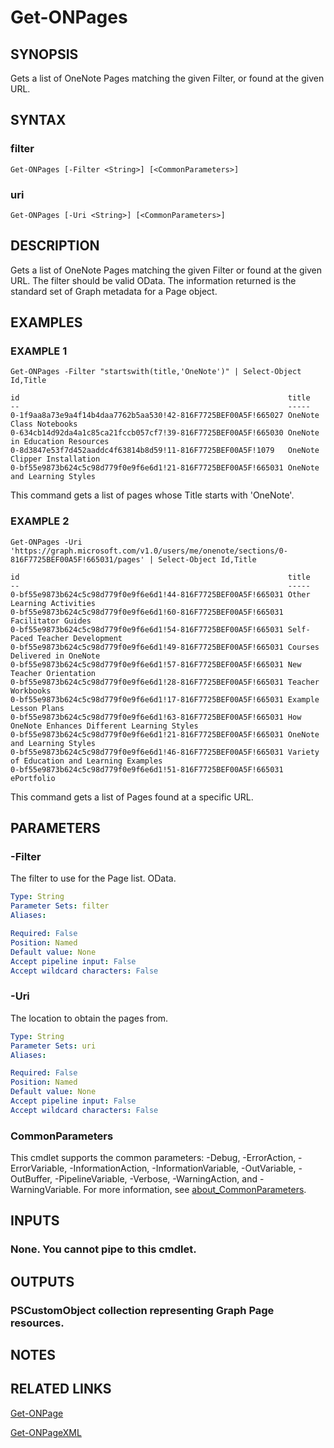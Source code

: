 # Get-ONPages

## SYNOPSIS
Gets a list of OneNote Pages matching the given Filter, or found at the given URL.

## SYNTAX

### filter
```
Get-ONPages [-Filter <String>] [<CommonParameters>]
```

### uri
```
Get-ONPages [-Uri <String>] [<CommonParameters>]
```

## DESCRIPTION
Gets a list of OneNote Pages matching the given Filter or found at the given URL.
The filter
should be valid OData.
The information returned is the standard set of Graph metadata for a Page object.

## EXAMPLES

### EXAMPLE 1
```
Get-ONPages -Filter "startswith(title,'OneNote')" | Select-Object Id,Title

id                                                            title
--                                                            -----
0-1f9aa8a73e9a4f14b4daa7762b5aa530!42-816F7725BEF00A5F!665027 OneNote Class Notebooks
0-634cb14d92da4a1c85ca21fccb057cf7!39-816F7725BEF00A5F!665030 OneNote in Education Resources
0-8d3847e53f7d452aaddc4f63814b8d59!11-816F7725BEF00A5F!1079   OneNote Clipper Installation
0-bf55e9873b624c5c98d779f0e9f6e6d1!21-816F7725BEF00A5F!665031 OneNote and Learning Styles
```
This command gets a list of pages whose Title starts with 'OneNote'.

### EXAMPLE 2
```
Get-ONPages -Uri 'https://graph.microsoft.com/v1.0/users/me/onenote/sections/0-816F7725BEF00A5F!665031/pages' | Select-Object Id,Title

id                                                            title
--                                                            -----
0-bf55e9873b624c5c98d779f0e9f6e6d1!44-816F7725BEF00A5F!665031 Other Learning Activities
0-bf55e9873b624c5c98d779f0e9f6e6d1!60-816F7725BEF00A5F!665031 Facilitator Guides
0-bf55e9873b624c5c98d779f0e9f6e6d1!54-816F7725BEF00A5F!665031 Self-Paced Teacher Development
0-bf55e9873b624c5c98d779f0e9f6e6d1!49-816F7725BEF00A5F!665031 Courses Delivered in OneNote
0-bf55e9873b624c5c98d779f0e9f6e6d1!57-816F7725BEF00A5F!665031 New Teacher Orientation
0-bf55e9873b624c5c98d779f0e9f6e6d1!28-816F7725BEF00A5F!665031 Teacher Workbooks
0-bf55e9873b624c5c98d779f0e9f6e6d1!17-816F7725BEF00A5F!665031 Example Lesson Plans
0-bf55e9873b624c5c98d779f0e9f6e6d1!63-816F7725BEF00A5F!665031 How OneNote Enhances Different Learning Styles
0-bf55e9873b624c5c98d779f0e9f6e6d1!21-816F7725BEF00A5F!665031 OneNote and Learning Styles
0-bf55e9873b624c5c98d779f0e9f6e6d1!46-816F7725BEF00A5F!665031 Variety of Education and Learning Examples
0-bf55e9873b624c5c98d779f0e9f6e6d1!51-816F7725BEF00A5F!665031 ePortfolio
```
This command gets a list of Pages found at a specific URL.

## PARAMETERS

### -Filter
The filter to use for the Page list.
OData.

```yaml
Type: String
Parameter Sets: filter
Aliases:

Required: False
Position: Named
Default value: None
Accept pipeline input: False
Accept wildcard characters: False
```

### -Uri
The location to obtain the pages from.

```yaml
Type: String
Parameter Sets: uri
Aliases:

Required: False
Position: Named
Default value: None
Accept pipeline input: False
Accept wildcard characters: False
```

### CommonParameters
This cmdlet supports the common parameters: -Debug, -ErrorAction, -ErrorVariable, -InformationAction, -InformationVariable, -OutVariable, -OutBuffer, -PipelineVariable, -Verbose, -WarningAction, and -WarningVariable. For more information, see [about_CommonParameters](http://go.microsoft.com/fwlink/?LinkID=113216).

## INPUTS

### None. You cannot pipe to this cmdlet.
## OUTPUTS

### PSCustomObject collection representing Graph Page resources.
## NOTES

## RELATED LINKS

[Get-ONPage]()

[Get-ONPageXML]()

